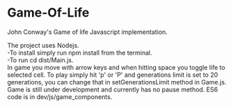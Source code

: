 # Game-Of-Life
John Conway's Game of life Javascript implementation.  

The project uses Nodejs.  
-To install simply run npm install from the terminal.  
-To run cd dist/Main.js.  
In game you move with arrow keys and when hitting space you toggle life to selected cell.
To play simply hit 'p' or 'P' and generations limit is set to 20 generations, you can change that in setGenerationsLimit method in Game.js.
Game is still under development and currently has no pause method. ES6 code is in dev/js/game_components.
